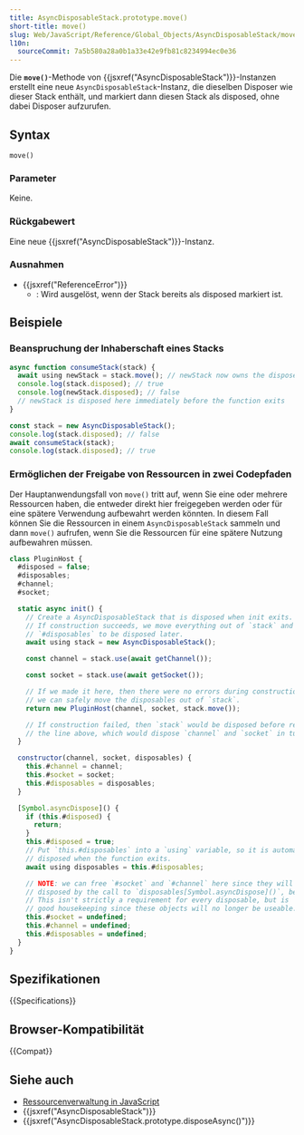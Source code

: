 ```yaml
---
title: AsyncDisposableStack.prototype.move()
short-title: move()
slug: Web/JavaScript/Reference/Global_Objects/AsyncDisposableStack/move
l10n:
  sourceCommit: 7a5b580a28a0b1a33e42e9fb81c8234994ec0e36
---
```


Die **`move()`**-Methode von {{jsxref("AsyncDisposableStack")}}-Instanzen erstellt eine neue `AsyncDisposableStack`-Instanz, die dieselben Disposer wie dieser Stack enthält, und markiert dann diesen Stack als disposed, ohne dabei Disposer aufzurufen.

## Syntax

```js-nolint
move()
```

### Parameter

Keine.

### Rückgabewert

Eine neue {{jsxref("AsyncDisposableStack")}}-Instanz.

### Ausnahmen

- {{jsxref("ReferenceError")}}
  - : Wird ausgelöst, wenn der Stack bereits als disposed markiert ist.

## Beispiele

### Beanspruchung der Inhaberschaft eines Stacks

```js
async function consumeStack(stack) {
  await using newStack = stack.move(); // newStack now owns the disposers
  console.log(stack.disposed); // true
  console.log(newStack.disposed); // false
  // newStack is disposed here immediately before the function exits
}

const stack = new AsyncDisposableStack();
console.log(stack.disposed); // false
await consumeStack(stack);
console.log(stack.disposed); // true
```

### Ermöglichen der Freigabe von Ressourcen in zwei Codepfaden

Der Hauptanwendungsfall von `move()` tritt auf, wenn Sie eine oder mehrere Ressourcen haben, die entweder direkt hier freigegeben werden oder für eine spätere Verwendung aufbewahrt werden könnten. In diesem Fall können Sie die Ressourcen in einem `AsyncDisposableStack` sammeln und dann `move()` aufrufen, wenn Sie die Ressourcen für eine spätere Nutzung aufbewahren müssen.

```js
class PluginHost {
  #disposed = false;
  #disposables;
  #channel;
  #socket;

  static async init() {
    // Create a AsyncDisposableStack that is disposed when init exits.
    // If construction succeeds, we move everything out of `stack` and into
    // `#disposables` to be disposed later.
    await using stack = new AsyncDisposableStack();

    const channel = stack.use(await getChannel());

    const socket = stack.use(await getSocket());

    // If we made it here, then there were no errors during construction and
    // we can safely move the disposables out of `stack`.
    return new PluginHost(channel, socket, stack.move());

    // If construction failed, then `stack` would be disposed before reaching
    // the line above, which would dispose `channel` and `socket` in turn.
  }

  constructor(channel, socket, disposables) {
    this.#channel = channel;
    this.#socket = socket;
    this.#disposables = disposables;
  }

  [Symbol.asyncDispose]() {
    if (this.#disposed) {
      return;
    }
    this.#disposed = true;
    // Put `this.#disposables` into a `using` variable, so it is automatically
    // disposed when the function exits.
    await using disposables = this.#disposables;

    // NOTE: we can free `#socket` and `#channel` here since they will be
    // disposed by the call to `disposables[Symbol.asyncDispose]()`, below.
    // This isn't strictly a requirement for every disposable, but is
    // good housekeeping since these objects will no longer be useable.
    this.#socket = undefined;
    this.#channel = undefined;
    this.#disposables = undefined;
  }
}
```

## Spezifikationen

{{Specifications}}

## Browser-Kompatibilität

{{Compat}}

## Siehe auch

- [Ressourcenverwaltung in JavaScript](/de/docs/Web/JavaScript/Guide/Resource_management)
- {{jsxref("AsyncDisposableStack")}}
- {{jsxref("AsyncDisposableStack.prototype.disposeAsync()")}}
